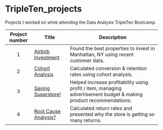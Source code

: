 # TripleTen_projects
Projects I worked on while attending the Data Analysis TripleTen Bootcamp.


| Project number | Title | Description |
| :-----------: | ----------- |----------- |
| 1 | [Airbnb Investment](https://docs.google.com/spreadsheets/d/14cAN2V1qR828cgiNYmZJNB4PZRMX-H-uHp_iYh9WGWM/edit?usp=sharing)| Found the best properties to invest in Manhattan, NY using recent customer data. |
| 2 | [Cohort Analysis](https://docs.google.com/spreadsheets/d/1qJWLAeNy9-szcGK5TDKUEbnJxtZ9JOitGSrIblhdfkw/edit?usp=sharing) | Calculated conversion & retention rates using cohort analysis.  |
| 3 |[Saving Superstore!](https://public.tableau.com/views/S4Project2/Story5?:language=en-US&:sid=&:redirect=auth&:display_count=n&:origin=viz_share_link)| Helped increase profitability using profit / item, managing advertisement budget & making product recommendations. |
| 4 | [Root Cause Analysis?](https://public.tableau.com/views/WhatsCausingAlltheReturns/SalesvsReturns?:language=en-US&:sid=&:redirect=auth&:display_count=n&:origin=viz_share_link) | Calculated return rates and presented why the store is getting so many returns. |
